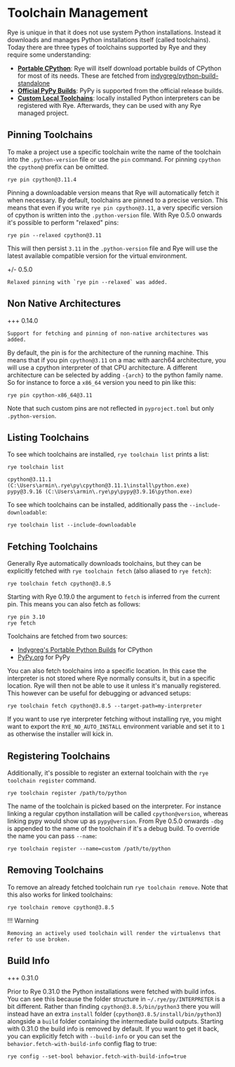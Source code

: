 # Toolchain Management

Rye is unique in that it does not use system Python installations.  Instead it downloads
and manages Python installations itself (called toolchains).  Today there are
three types of toolchains supported by Rye and they require some understanding:

* [**Portable CPython**](cpython.md): Rye will itself download portable builds of CPython
  for most of its needs.  These are fetched from
  [indygreg/python-build-standalone](https://github.com/indygreg/python-build-standalone)
* [**Official PyPy Builds**](pypy.md): PyPy is supported from the official release builds.
* [**Custom Local Toolchains**](#registering-toolchains): locally installed Python interpreters can be
  registered with Rye.  Afterwards, they can be used with any Rye managed project.

## Pinning Toolchains

To make a project use a specific toolchain write the name of the toolchain into the
`.python-version` file or use the `pin` command.  For pinning `cpython` the `cpython@`
prefix can be omitted.

```
rye pin cpython@3.11.4
```

Pinning a downloadable version means that Rye will automatically fetch it when necessary.
By default, toolchains are pinned to a precise version.  This means that even if you
write `rye pin cpython@3.11`, a very specific version of cpython is written into the
`.python-version` file.  With Rye 0.5.0 onwards it's possible to perform "relaxed" pins:

```
rye pin --relaxed cpython@3.11
```

This will then persist `3.11` in the `.python-version` file and Rye will use the latest
available compatible version for the virtual environment.

+/- 0.5.0

    Relaxed pinning with `rye pin --relaxed` was added.

## Non Native Architectures

+++ 0.14.0

    Support for fetching and pinning of non-native architectures was added.

By default, the pin is for the architecture of the running machine.  This means that
if you pin `cpython@3.11` on a mac with aarch64 architecture, you will use a cpython
interpreter of that CPU architecture.  A different architecture can be selected by
adding `-{arch}` to the python family name.  So for instance to force a `x86_64` version
you need to pin like this:

```
rye pin cpython-x86_64@3.11
```

Note that such custom pins are not reflected in `pyproject.toml` but only `.python-version`.

## Listing Toolchains

To see which toolchains are installed, `rye toolchain list` prints a list:

```
rye toolchain list
```
```
cpython@3.11.1 (C:\Users\armin\.rye\py\cpython@3.11.1\install\python.exe)
pypy@3.9.16 (C:\Users\armin\.rye\py\pypy@3.9.16\python.exe)
```

To see which toolchains can be installed, additionally pass the `--include-downloadable`:

```
rye toolchain list --include-downloadable
```

## Fetching Toolchains

Generally Rye automatically downloads toolchains, but they can be explicitly fetched
with `rye toolchain fetch` (also aliased to `rye fetch`):

```
rye toolchain fetch cpython@3.8.5
```

Starting with Rye 0.19.0 the argument to `fetch` is inferred from the current pin.  This means
you can also fetch as follows:

```
rye pin 3.10
rye fetch
```

Toolchains are fetched from two sources:

* [Indygreg's Portable Python Builds](https://github.com/indygreg/python-build-standalone) for CPython
* [PyPy.org](https://www.pypy.org/) for PyPy

You can also fetch toolchains into a specific location.  In this case the interpreter is not
stored where Rye normally consults it, but in a specific location.  Rye will then not be able
to use it unless it's manually registered.  This however can be useful for debugging or advanced
setups:

```
rye toolchain fetch cpython@3.8.5 --target-path=my-interpreter
```

If you want to use rye interpreter fetching without installing rye, you might want to export the
`RYE_NO_AUTO_INSTALL` environment variable and set it to `1` as otherwise the installer will kick
in.

## Registering Toolchains

Additionally, it's possible to register an external toolchain with the `rye toolchain register`
command.

```
rye toolchain register /path/to/python
```

The name of the toolchain is picked based on the interpreter.  For instance
linking a regular cpython installation will be called `cpython@version`, whereas
linking pypy would show up as `pypy@version`.  From Rye 0.5.0 onwards `-dbg` is
appended to the name of the toolchain if it's a debug build.  To override the
name you can pass `--name`:

```
rye toolchain register --name=custom /path/to/python
```

## Removing Toolchains

To remove an already fetched toolchain run `rye toolchain remove`.  Note that this
also works for linked toolchains:

```
rye toolchain remove cpython@3.8.5
```

!!! Warning

    Removing an actively used toolchain will render the virtualenvs that refer to use broken.

## Build Info

+++ 0.31.0

Prior to Rye 0.31.0 the Python installations were fetched with build infos.  You can see
this because the folder structure in `~/.rye/py/INTERPRETER` is a bit different.  Rather than
finding `cpython@3.8.5/bin/python3` there you will instead have an extra `install` folder
(`cpython@3.8.5/install/bin/python3`) alongside a `build` folder containing the intermediate
build outputs.  Starting with 0.31.0 the build info is removed by default.  If
you want to get it back, you can explicitly fetch with `--build-info` or you can
set the `behavior.fetch-with-build-info` config flag to true:

```
rye config --set-bool behavior.fetch-with-build-info=true
```

